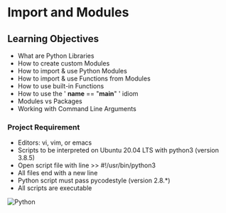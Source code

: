 # Import and Modules

## Learning Objectives
* What are Python Libraries
* How to create custom Modules
* How to import & use Python Modules
* How to import & use Functions from Modules
* How to use built-in Functions
* How to use the ' __name__ == "__main__" ' idiom
* Modules vs Packages
* Working with Command Line Arguments

### Project Requirement
* Editors: vi, vim, or emacs
* Scripts to be interpreted on Ubuntu 20.04 LTS with python3 (version 3.8.5)
* Open script file with line >> #!/usr/bin/python3
* All files end with a new line
* Python script must pass pycodestyle (version 2.8.*)
* All scripts are executable

![Python](https://img.shields.io/badge/python-3670A0?style=for-the-badge&logo=python&logoColor=ffdd54)

